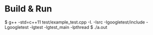 Build & Run
===========

$ g++ -std=c++11 test/example_test.cpp -I. -Isrc -Igoogletest/include -Lgoogletest -lgtest -lgtest_main -lpthread
$ ./a.out
